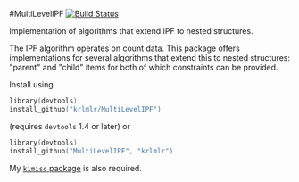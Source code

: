 #MultiLevelIPF [![Build Status](https://travis-ci.org/krlmlr/MultiLevelIPF.png)](https://travis-ci.org/krlmlr/MultiLevelIPF)

Implementation of algorithms that extend IPF to nested structures.

The IPF algorithm operates on count data.  This package offers implementations for several algorithms that extend this to nested structures: "parent" and "child" items for both of which constraints can be provided.

Install using

```s
library(devtools)
install_github("krlmlr/MultiLevelIPF")
```

(requires `devtools` 1.4 or later) or

```s
library(devtools)
install_github("MultiLevelIPF", "krlmlr")
```

My [`kimisc` package](https://github.com/krlmlr/kimisc) is also required.

